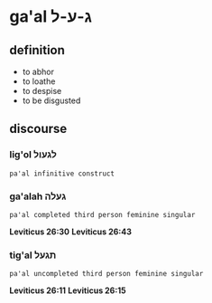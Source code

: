 # ga'al ג-ע-ל

## definition

- to abhor
- to loathe
- to despise
- to be disgusted

## discourse

### lig'ol לגעול

	pa'al infinitive construct

### ga'alah געלה

	pa'al completed third person feminine singular

**Leviticus 26:30**
**Leviticus 26:43**

### tig'al תגעל

	pa'al uncompleted third person feminine singular

**Leviticus 26:11**
**Leviticus 26:15**